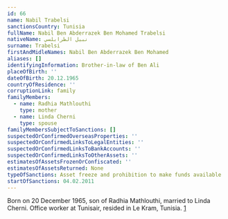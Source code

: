 ```yaml
---
id: 66
name: Nabil Trabelsi
sanctionsCountry: Tunisia
fullName: Nabil Ben Abderrazek Ben Mohamed Trabelsi
nativeName: نبيل الطرابلسي
surname: Trabelsi
firstAndMidleNames: Nabil Ben Abderrazek Ben Mohamed
aliases: []
identifyingInformation: Brother-in-law of Ben Ali
placeOfBirth: ''
dateOfBirth: 20.12.1965
countryOfResidence: ''
corruptionLink: family
familyMembers:
  - name: Radhia Mathlouthi
    type: mother
  - name: Linda Cherni
    type: spouse
familyMembersSubjectToSanctions: []
suspectedOrConfirmedOverseasProperties: ''
suspectedOrConfirmedLinksToLegalEntities: ''
suspectedOrConfirmedLinksToBankAccounts: ''
suspectedOrConfirmedLinksToOtherAssets: ''
estimatesOfAssetsFrozenOrConfiscated: ''
estimatesOfAssetsReturned: None
typeOfSanctions: Asset freeze and prohibition to make funds available
startOfSanctions: 04.02.2011
---
```

Born on 20 December 1965, son of Radhia Mathlouthi, married to Linda Cherni. 
Office worker at Tunisair, resided in Le Kram, Tunisia. 
[1](https://eur-lex.europa.eu/legal-content/EN/TXT/?uri=CELEX:02011R0101-20170128)
